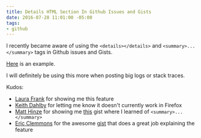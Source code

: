 ```yaml
---
title: Details HTML Section In Github Issues and Gists
date: 2016-07-28 11:01:00 -05:00
tags:
- github
---
```


I recently became aware of using the `<details></details>` and `<summary>...</summary>` tags in Github issues and Gists.

[Here](https://github.com/jmeridth/jmeridth.github.io/issues/3) is an example.

I will definitely be using this more when posting big logs or stack traces.

Kudos:

- [Laura Frank](https://twitter.com/rhein_wein) for showing me this feature
- [Keith Dahlby](https://twitter.com/dahlbyk) for letting me know it doesn't currently work in Firefox
- [Matt Hinze](https://twitter.com/mhinze) for showing me [this](https://gist.github.com/ericclemmons/b146fe5da72ca1f706b2ef72a20ac39d) gist where I learned of `<summary>...</summary>`
- [Eric Clemmons](https://twitter.com/ericclemmons) for the awesome [gist](https://gist.github.com/ericclemmons/b146fe5da72ca1f706b2ef72a20ac39d) that does a great job explaining the feature
